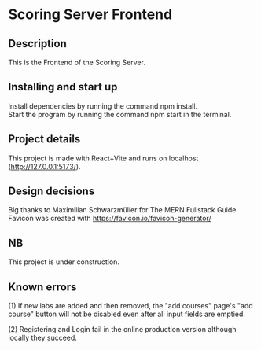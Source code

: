 # Scoring Server Frontend

## Description

This is the Frontend of the Scoring Server.

## Installing and start up

Install dependencies by running the command npm install.
<br />
Start the program by running the command npm start in the terminal.

## Project details

This project is made with React+Vite and runs on localhost (http://127.0.0.1:5173/).

## Design decisions

Big thanks to Maximilian Schwarzmüller for The MERN Fullstack Guide.
<br />
Favicon was created with https://favicon.io/favicon-generator/

## NB

This project is under construction.

## Known errors

(1) If new labs are added and then removed, the "add courses" page's "add course" button will not be disabled even after all input fields are emptied.

(2) Registering and Login fail in the online production version although locally they succeed.
